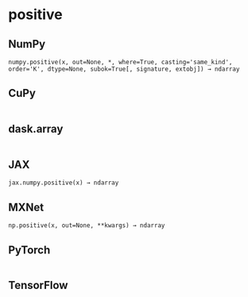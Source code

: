 # positive

## NumPy

```
numpy.positive(x, out=None, *, where=True, casting='same_kind', order='K', dtype=None, subok=True[, signature, extobj]) → ndarray
```

## CuPy

```

```

## dask.array

```

```

## JAX

```
jax.numpy.positive(x) → ndarray
```

## MXNet

```
np.positive(x, out=None, **kwargs) → ndarray
```

## PyTorch

```

```

## TensorFlow

```

```
